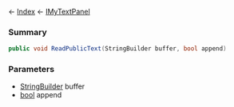 ← [Index](Api-Index) ← [IMyTextPanel](Sandbox.ModAPI.Ingame.IMyTextPanel)

### Summary

```csharp
public void ReadPublicText(StringBuilder buffer, bool append)
```

### Parameters

* [StringBuilder](https://docs.microsoft.com/en-us/dotnet/api/system.text.stringbuilder?view=netframework-4.6) buffer
* [bool](https://docs.microsoft.com/en-us/dotnet/api/system.boolean?view=netframework-4.6) append
